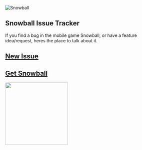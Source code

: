 ![Snowball](https://synhayden.com/img/banner10.png)

## Snowball Issue Tracker

If you find a bug in the mobile game Snowball, or have a feature idea/request, heres the place to talk about it.

## [New Issue](https://github.com/HaydenSynthetic/Snowball-Issues/issues/new/choose)


## [Get Snowball](https://synhayden.com/Snowball)
[<img src="https://play.google.com/intl/en_us/badges/static/images/badges/en_badge_web_generic.png" width="200">](https://play.google.com/store/apps/details?id=com.SynHayden.Snowball&hl=en_US&gl=US)
